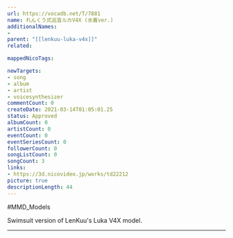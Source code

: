 ```yaml
---
url: https://vocadb.net/T/7881
name: れんくう式巡音ルカV4X (水着ver.)
additionalNames: 
- 
parent: "[[lenkuu-luka-v4x]]"
related:

mappedNicoTags:

newTargets:
- song
- album
- artist
- voicesynthesizer
commentCount: 0
createDate: 2021-03-14T01:05:01.25
status: Approved
albumCount: 0
artistCount: 0
eventCount: 0
eventSeriesCount: 0
followerCount: 0
songListCount: 0
songCount: 3
links: 
- https://3d.nicovideo.jp/works/td22212
picture: true
descriptionLength: 44
---
```


#MMD_Models

Swimsuit version of LenKuu's Luka V4X model.

---

